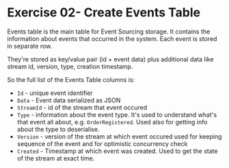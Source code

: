 # Exercise 02- Create Events Table

Events table is the main table for Event Sourcing storage. It contains the information about events
that occurred in the system. Each event is stored in separate row.

They're stored as key/value pair (id + event data) plus additional data like stream id, version, type, creation timestamp.

So the full list of the Events Table columns is:
* `Id` - unique event identifier
* `Data` - Event data serialized as JSON
* `StreamId` - id of the stream that event occured
* `Type` - information about the event type. It's used to understand what's that event all about, e.g. `OrderRegistered`. Used also for getting info about the type to deserialise.
* `Version` - version of the stream at which event occured used for keeping sequence of the event and for optimistic concurrency check
* `Created` - Timestamp at which event was created. Used to get the state of the stream at exact time.
